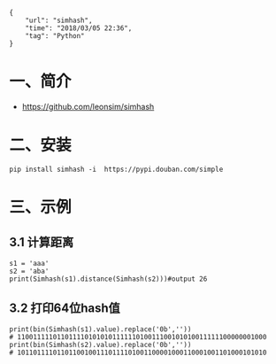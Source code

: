 ```
{
    "url": "simhash",
    "time": "2018/03/05 22:36",
    "tag": "Python"
}
```

# 一、简介

- https://github.com/leonsim/simhash

# 二、安装

```
pip install simhash -i  https://pypi.douban.com/simple
```

# 三、示例

## 3.1 计算距离
```
s1 = 'aaa'
s2 = 'aba'
print(Simhash(s1).distance(Simhash(s2)))#output 26
```

## 3.2 打印64位hash值
```
print(bin(Simhash(s1).value).replace('0b',''))
# 110011111011011110101010111111010011100101010011111100000001000
print(bin(Simhash(s2).value).replace('0b',''))
# 101101111011011001001110111101001100001000110001001101000101010
```